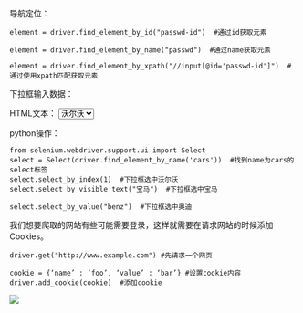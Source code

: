 导航定位：

    element = driver.find_element_by_id("passwd-id")  #通过id获取元素

    element = driver.find_element_by_name("passwd")  #通过name获取元素

    element = driver.find_element_by_xpath("//input[@id='passwd-id']")  #通过使用xpath匹配获取元素

下拉框输入数据：

HTML文本：
    <select name="cars">
      <option value ="volvo">沃尔沃</option>
      <option value ="bmw">宝马</option>
      <option value="benz">奔驰</option>
      <option value="audi">奥迪</option>
    </select>
    
python操作：

    from selenium.webdriver.support.ui import Select  
    select = Select(driver.find_element_by_name('cars'))  #找到name为cars的select标签
    select.select_by_index(1)  #下拉框选中沃尔沃
    select.select_by_visible_text("宝马")  #下拉框选中宝马

    select.select_by_value("benz")  #下拉框选中奥迪

我们想要爬取的网站有些可能需要登录，这样就需要在请求网站的时候添加Cookies。

    driver.get("http://www.example.com") #先请求一个网页
    
    cookie = {‘name’ : ‘foo’, ‘value’ : ‘bar’} #设置cookie内容
    driver.add_cookie(cookie)  #添加cookie

![](https://inews.gtimg.com/newsapp_bt/0/6682637155/641)
